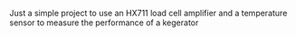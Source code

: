 Just a simple project to use an HX711 load cell amplifier and a temperature sensor to measure the performance of a kegerator
